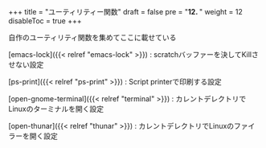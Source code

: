 +++
title = "ユーティリティー関数"
draft = false
pre = "<b>12. </b>"
weight = 12
disableToc = true
+++

自作のユーティリティ関数を集めてここに載せている

[emacs-lock]({{< relref "emacs-lock" >}})
: scratchバッファーを決してKillさせない設定

[ps-print]({{< relref "ps-print" >}})
: Script printerで印刷する設定

[open-gnome-terminal]({{< relref "terminal" >}})
: カレントデレクトリでLinuxのターミナルを開く設定

[open-thunar]({{< relref "thunar" >}})
: カレントデレクトリでLinuxのファイラーを開く設定

